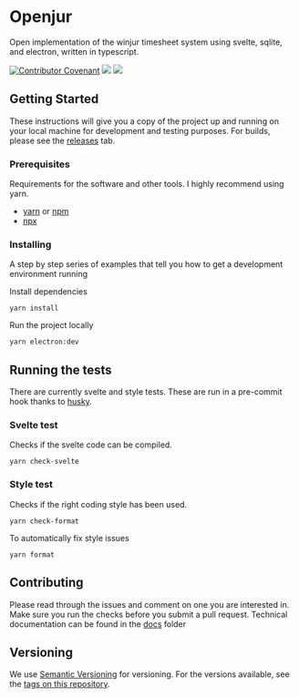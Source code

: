 # Openjur 

Open implementation of the winjur timesheet system using svelte, sqlite, and electron, written in typescript. 

[![Contributor Covenant](https://img.shields.io/badge/Contributor%20Covenant-2.0-4baaaa.svg?style=for-the-badge)](https://www.contributor-covenant.org/)
[![](https://img.shields.io/github/issues/LionelKarlen/openjur-svelte?style=for-the-badge)](https://github.com/LionelKarlen/openjur/issues)
[![](https://img.shields.io/badge/Electron-%5E13.0.0-brightgreen?style=for-the-badge)](https://github.com/electron/electron)
## Getting Started

These instructions will give you a copy of the project up and running on
your local machine for development and testing purposes. For builds, please see the [releases](https://github.com/LionelKarlen/openjur-svelte/releases) tab. 

### Prerequisites

Requirements for the software and other tools. I highly recommend using yarn.
- [yarn](https://github.com/yarnpkg/yarn) or [npm](https://docs.npmjs.com/downloading-and-installing-node-js-and-npm)
- [npx](https://www.npmjs.com/package/npx)

### Installing

A step by step series of examples that tell you how to get a development
environment running

Install dependencies

```
yarn install
```

Run the project locally
```
yarn electron:dev
```

## Running the tests

There are currently svelte and style tests. These are run in a pre-commit hook thanks to [husky](https://typicode.github.io/husky/#/).

### Svelte test
Checks if the svelte code can be compiled.
```
yarn check-svelte
```

### Style test

Checks if the right coding style has been used.

```
yarn check-format 
```

To automatically fix style issues
```
yarn format
```

## Contributing

Please read through the issues and comment on one you are interested in. Make sure you run the checks before you submit a pull request. Technical documentation can be found in the [docs](https://github.com/LionelKarlen/openjur-svelte/tree/main/docs) folder
## Versioning

We use [Semantic Versioning](http://semver.org/) for versioning. For the versions
available, see the [tags on this
repository](https://github.com/LionelKarlen/openjur-svelte/tags).
